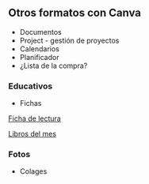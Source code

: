 ## Otros formatos con Canva
* Documentos
* Project - gestión de proyectos
* Calendarios
* Planificador
* ¿Lista de la compra?

### Educativos

* Fichas 

[Ficha de lectura](https://www.canva.com/es_es/plantillas/EAE6VFBGrfQ-documento-a4-informe-resena-de-libros-verde/)

[Libros del mes](https://www.canva.com/es_es/plantillas/EAE6VQK4hFM-documento-a4-informe-lista-de-libros-verde/)


### Fotos

* Colages